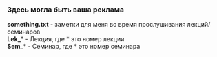 ### Здесь могла быть ваша реклама

**something.txt** - заметки для меня во время прослушивания лекций/семинаров   
**Lek_*** - Лекция, где * это номер лекции   
**Sem_*** - Семинар, где * это номер семинара   
